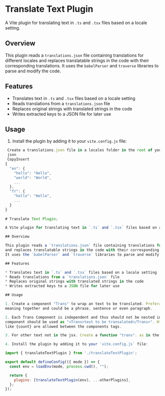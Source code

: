
# Translate Text Plugin

A Vite plugin for translating text in `.ts` and `.tsx` files based on a locale setting.

## Overview

This plugin reads a `translations.json` file containing translations for different locales and replaces translatable strings in the code with their corresponding translations. It uses the `babelParser` and `traverse` libraries to parse and modify the code.

## Features

* Translates text in `.ts` and `.tsx` files based on a locale setting
* Reads translations from a `translations.json` file
* Replaces original strings with translated strings in the code
* Writes extracted keys to a JSON file for later use

## Usage

1. Install the plugin by adding it to your `vite.config.js` file:
```javascript
 Create a translations.json file in a locales folder in the root of your project with the following structure:
 json
 CopyInsert
{
  "en": {
    "hello": "Hello",
    "world": "World",
    ...
  },
  "fr": {
    "hello": "Hello",
    ...
  }  
}
  
# Translate Text Plugin;

A Vite plugin for translating text in `.ts` and `.tsx` files based on a locale setting.

## Overview

This plugin reads a `translations.json` file containing translations for different locales 
and replaces translatable strings in the code with their corresponding translations.
It uses the `babelParser` and `traverse` libraries to parse and modify the code.

## Features

* Translates text in `.ts` and `.tsx` files based on a locale setting
* Reads translations from a `translations.json` file
* Replaces original strings with translated strings in the code
* Writes extracted keys to a JSON file for later use

## Usage

1. Create a component "Trans" to wrap an text to be translated. Preferably the text should have
meaning together and could be a phrase, sentence or even paragraph.

2. Each Trans Component is independent and thus should not be nested inside another Trans component. The 
component should be used as "<Trans>text to be transalated</Trans>". Html tags add react expressions 
like {count} are allowed between the components tags.

3. For other text not in the jsx. Create a function "trans". as in the exanple "trans('text to translate')" 

4. Install the plugin by adding it to your `vite.config.js` file:

import { translateTextPlugin } from './translateTextPlugin';

export default defineConfig(({ mode }) => {
  const env = loadEnv(mode, process.cwd(), "");

  return {
    plugins: [translateTextPlugin(env), ...otherPlugins],
  };
});




